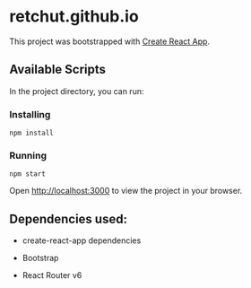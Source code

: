 # retchut.github.io

This project was bootstrapped with [Create React App](https://github.com/facebook/create-react-app).

## Available Scripts

In the project directory, you can run:

### Installing

`npm install`

### Running

`npm start`

Open [http://localhost:3000](http://localhost:3000) to view the project in your browser.


## Dependencies used:

- create-react-app dependencies

- Bootstrap

- React Router v6
